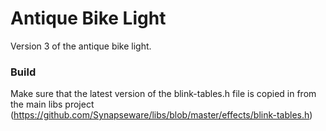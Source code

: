 Antique Bike Light
==================


Version 3 of the antique bike light.



### Build
Make sure that the latest version of the blink-tables.h file is copied in from the main libs project (https://github.com/Synapseware/libs/blob/master/effects/blink-tables.h)


